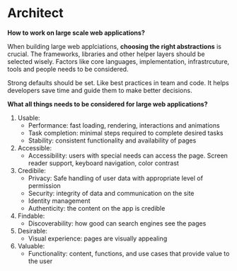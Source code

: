 # Architect

**How to work on large scale web applications?**

When building large web applciations, **choosing the right abstractions** is crucial. The frameworks, libraries and other helper layers should be selected wisely. Factors like core languages, implementation, infrastrcuture, tools and people needs to be considered.

Strong defaults should be set. Like best practices in team and code. It helps developers save time and guide them to make better decisions.

**What all things needs to be considered for large web applications?**

1. Usable:
   - Performance: fast loading, rendering, interactions and animations
   - Task completion: minimal steps required to complete desired tasks
   - Stability: consistent functionality and availability of pages
2. Accessible:
   - Accessibility: users with special needs can access the page. Screen reader support, keyboard navigation, color contrast
3. Credibile:
   - Privacy: Safe handling of user data with appropriate level of permission
   - Security: integrity of data and communication on the site
   - Identity management
   - Authenticity: the content on the app is credible
4. Findable:
   - Discoverability: how good can search engines see the pages
5. Desirable:
   - Visual experience: pages are visually appealing
6. Valuable:
   - Functionality: content, functions, and use cases that provide value to the user
